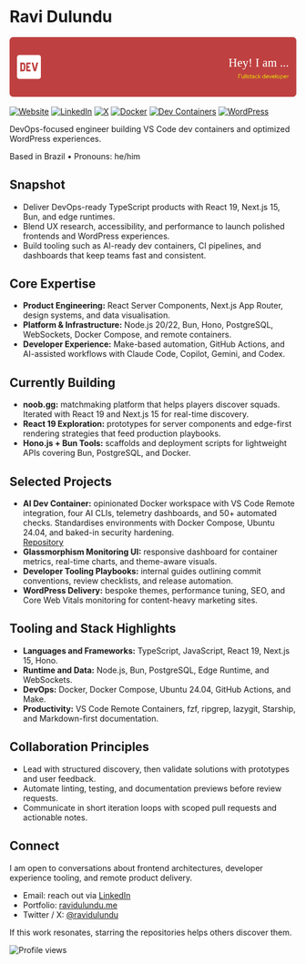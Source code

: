 # Ravi Dulundu

![Header image for Ravi Dulundu](./github-header-image.png)

[![Website][website-badge]][website-url]
[![LinkedIn][linkedin-badge]][linkedin-url]
[![X][x-badge]][x-url]
[![Docker][docker-badge]][docker-url]
[![Dev Containers][devcontainers-badge]][devcontainers-url]
[![WordPress][wordpress-badge]][wordpress-url]

DevOps-focused engineer building VS Code dev containers and optimized
WordPress experiences.

Based in Brazil • Pronouns: he/him

## Snapshot

- Deliver DevOps-ready TypeScript products with React 19, Next.js 15, Bun, and
  edge runtimes.
- Blend UX research, accessibility, and performance to launch polished
  frontends and WordPress experiences.
- Build tooling such as AI-ready dev containers, CI pipelines, and dashboards
  that keep teams fast and consistent.

## Core Expertise

- **Product Engineering:** React Server Components, Next.js App Router, design
  systems, and data visualisation.
- **Platform & Infrastructure:** Node.js 20/22, Bun, Hono, PostgreSQL,
  WebSockets, Docker Compose, and remote containers.
- **Developer Experience:** Make-based automation, GitHub Actions, and
  AI-assisted workflows with Claude Code, Copilot, Gemini, and Codex.

## Currently Building

- **noob.gg:** matchmaking platform that helps players discover squads. Iterated
  with React 19 and Next.js 15 for real-time discovery.
- **React 19 Exploration:** prototypes for server components and edge-first
  rendering strategies that feed production playbooks.
- **Hono.js + Bun Tools:** scaffolds and deployment scripts for lightweight APIs
  covering Bun, PostgreSQL, and Docker.

## Selected Projects

- **AI Dev Container:** opinionated Docker workspace with VS Code Remote
  integration, four AI CLIs, telemetry dashboards, and 50+ automated checks.
  Standardises environments with Docker Compose, Ubuntu 24.04, and baked-in
  security hardening.  
  [Repository](https://github.com/ravidulundu/claude-dev-container)
- **Glassmorphism Monitoring UI:** responsive dashboard for container metrics,
  real-time charts, and theme-aware visuals.
- **Developer Tooling Playbooks:** internal guides outlining commit conventions,
  review checklists, and release automation.
- **WordPress Delivery:** bespoke themes, performance tuning, SEO, and Core Web
  Vitals monitoring for content-heavy marketing sites.

## Tooling and Stack Highlights

- **Languages and Frameworks:** TypeScript, JavaScript, React 19, Next.js 15,
  Hono.
- **Runtime and Data:** Node.js, Bun, PostgreSQL, Edge Runtime, and WebSockets.
- **DevOps:** Docker, Docker Compose, Ubuntu 24.04, GitHub Actions, and Make.
- **Productivity:** VS Code Remote Containers, fzf, ripgrep, lazygit, Starship,
  and Markdown-first documentation.

## Collaboration Principles

- Lead with structured discovery, then validate solutions with prototypes and
  user feedback.
- Automate linting, testing, and documentation previews before review requests.
- Communicate in short iteration loops with scoped pull requests and actionable
  notes.

## Connect

I am open to conversations about frontend architectures, developer experience
tooling, and remote product delivery.

- Email: reach out via [LinkedIn](https://linkedin.com/in/ravidulundu)
- Portfolio: [ravidulundu.me](https://ravidulundu.me)
- Twitter / X: [@ravidulundu](https://twitter.com/ravidulundu)

If this work resonates, starring the repositories helps others discover them.

![Profile views][views-badge]

[website-badge]:
  https://img.shields.io/badge/Website-000000?logo=firefox&logoColor=white
[website-url]: https://ravidulundu.me
[linkedin-badge]:
  https://img.shields.io/badge/LinkedIn-0A66C2?logo=linkedin&logoColor=white
[linkedin-url]: https://linkedin.com/in/ravidulundu
[x-badge]:
  https://img.shields.io/badge/X-000000?logo=x&logoColor=white
[x-url]: https://twitter.com/ravidulundu
[views-badge]:
  https://komarev.com/ghpvc/?username=ravidulundu&style=flat
[docker-badge]:
  https://img.shields.io/badge/Docker-2496ED?logo=docker&logoColor=white
[docker-url]: https://www.docker.com
[devcontainers-badge]:
  https://img.shields.io/badge/Dev%20Containers-007ACC?logo=visualstudiocode
[devcontainers-url]: https://code.visualstudio.com/docs/remote/containers
[wordpress-badge]:
  https://img.shields.io/badge/WordPress-21759B?logo=wordpress&logoColor=white
[wordpress-url]: https://wordpress.org
